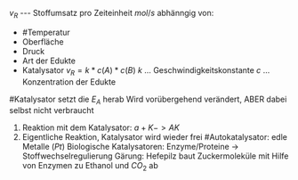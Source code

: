 $v_R$ --- Stoffumsatz pro Zeiteinheit $mol/s$
abhänngig von:
* #Temperatur
* Oberfläche
* Druck
* Art der Edukte
* Katalysator
$v_R = k * c(A) * c(B)$
$k$ … Geschwindigkeitskonstante
$c$ … Konzentration der Edukte

#Katalysator setzt die $E_A$ herab
	Wird vorübergehend verändert, ABER dabei selbst nicht verbraucht
1. Reaktion mit dem Katalysator: $a+K -> AK$
2. Eigentliche Reaktion, Katalysator wird wieder frei
#Autokatalysator: edle Metalle ($Pt$)
Biologische Katalysatoren: Enzyme/Proteine -> Stoffwechselregulierung
Gärung: Hefepilz baut Zuckermoleküle mit Hilfe von Enzymen zu Ethanol und $CO_2$ ab